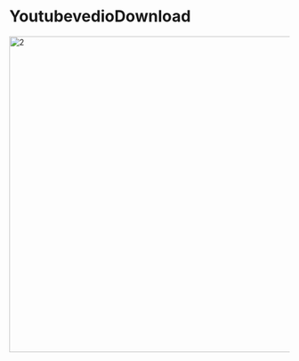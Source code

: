 # YoutubevedioDownload
<img width="567" alt="2" src="https://user-images.githubusercontent.com/108942827/208992164-dcb2fb2c-7ab2-4586-8207-f24b1bb9a0e8.PNG">
